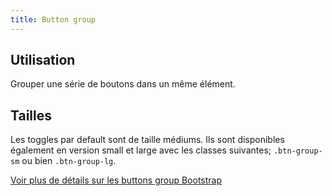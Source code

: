 ```yaml
---
title: Button group
---
```


## Utilisation

Grouper une série de boutons dans un même élément.

## Tailles

Les toggles par default sont de taille médiums. Ils sont disponibles également en version small et large avec les classes suivantes; <code>.btn-group-sm</code> ou bien <code>.btn-group-lg</code>.


[Voir plus de détails sur les buttons group Bootstrap](https://getbootstrap.com/docs/4.3/components/button-group/)

